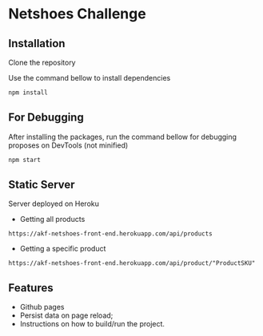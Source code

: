 # Netshoes Challenge

## Installation

Clone the repository

Use the command bellow to install dependencies 

```bash
npm install
```

## For Debugging

After installing the packages, run the command bellow for debugging proposes on DevTools (not minified)

```bash
npm start
```

## Static Server

Server deployed on Heroku

* Getting all products

`https://akf-netshoes-front-end.herokuapp.com/api/products`


* Getting a specific product

`https://akf-netshoes-front-end.herokuapp.com/api/product/"ProductSKU"` 


## Features
* Github pages
* Persist data on page reload;
* Instructions on how to build/run the project.